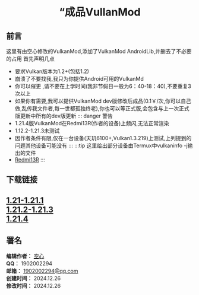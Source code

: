 <div align="center">

# “成品VullanMod

</div>

## 前言
这里有由空心修改的VulkanMod,添加了VulkanMod AndroidLib,并删去了不必要的占用
首先声明几点
- 要求Vulkan版本为1.2+(包括1.2)
- 崩溃了不要找我,我只为你提供Android可用的VulkanMd
- 你可以催更 ,请不要在上学时间(我非节假日一般为6：40-18：40),不要重复3次以上
- 如果你有需要,我可以提供VulkanMod dev版修改后成品(0.1￥/次,你可以自己做,乱传我文件者,每一世都孤独终老),你也可以等正式版,会包含与上一次正式版更新中所有的dev版更新
::: danger 警告
- 1.21.4版VulkanMod在Redmi13R(作者的设备)上频闪,无法正常渲染
- 1.12.2-1.21.3未测试
- 因作者条件有限,仅在一台设备(天玑6100+,Vulkan1.3.219)上测试,上列提到的问题其他设备可能没有
:::
:::tip 这里给出部分设备由Termux中vulkaninfo -j输出的文件
- [Redmi13R](https://docs.ningmo.fun/docs/VulkanMod-Done/VP_VULKANINFO_Mali-G57_MC2_38_1_0.json)
:::
## 下载链接
[1.21-1.21.1](/docs/VulkanMod-Done/VulkanMod_1.21.1-0.5.3-OnlyAndroid-Lite.jar)  
[1.21.2-1.21.3](/docs/VulkanMod-Done/VulkanMod_1.21.3-0.5.3-OnlyAndroid-Lite.jar)  
[1.21.4](/docs/VulkanMod-Done/VulkanMod_1.21.4-0.5.3-OnlyAndroid-Lite.jar)  
---

## 署名

**编辑作者：** [空心](https://github.com/KongXing0819)  
**QQ：** 1902002294  
**邮箱：** 1902002294@qq.com  
**创建时间：** 2024.12.26  
**修改时间：** 2024.12.26
